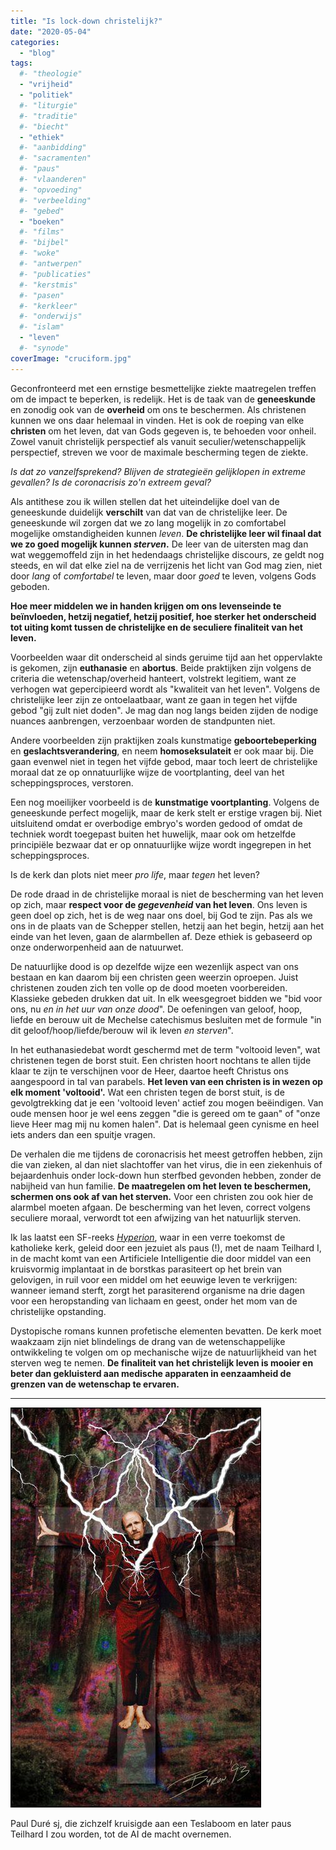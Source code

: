 ```yaml
---
title: "Is lock-down christelijk?"
date: "2020-05-04"
categories: 
  - "blog"
tags:
  #- "theologie"
  - "vrijheid"
  - "politiek"
  #- "liturgie"
  #- "traditie"
  #- "biecht"
  - "ethiek"
  #- "aanbidding"
  #- "sacramenten"
  #- "paus"
  #- "vlaanderen"
  #- "opvoeding"
  #- "verbeelding"
  #- "gebed"
  - "boeken"
  #- "films"
  #- "bijbel"
  #- "woke"
  #- "antwerpen"
  #- "publicaties"
  #- "kerstmis"
  #- "pasen"
  #- "kerkleer"
  #- "onderwijs"
  #- "islam"
  - "leven"
  #- "synode"
coverImage: "cruciform.jpg"
---
```


Geconfronteerd met een ernstige besmettelijke ziekte maatregelen treffen om de impact te beperken, is redelijk. Het is de taak van de **geneeskunde** en zonodig ook van de **overheid** om ons te beschermen. Als christenen kunnen we ons daar helemaal in vinden. Het is ook de roeping van elke **christen** om het leven, dat van Gods gegeven is, te behoeden voor onheil. Zowel vanuit christelijk perspectief als vanuit seculier/wetenschappelijk perspectief, streven we voor de maximale bescherming tegen de ziekte.

_Is dat zo vanzelfsprekend? Blijven de strategieën gelijklopen in extreme gevallen? Is de coronacrisis zo'n extreem geval?_

Als antithese zou ik willen stellen dat het uiteindelijke doel van de geneeskunde duidelijk **verschilt** van dat van de christelijke leer. De geneeskunde wil zorgen dat we zo lang mogelijk in zo comfortabel mogelijke omstandigheiden kunnen _leven_. **De christelijke leer wil finaal dat we zo goed mogelijk kunnen _sterven_.** De leer van de uitersten mag dan wat weggemoffeld zijn in het hedendaags christelijke discours, ze geldt nog steeds, en wil dat elke ziel na de verrijzenis het licht van God mag zien, niet door _lang_ of _comfortabel_ te leven, maar door _goed_ te leven, volgens Gods geboden.

**Hoe meer middelen we in handen krijgen om ons levenseinde te beïnvloeden, hetzij negatief, hetzij positief, hoe sterker het onderscheid **tot uiting komt** tussen de christelijke en de seculiere finaliteit van het leven.** 

Voorbeelden waar dit onderscheid al sinds geruime tijd aan het oppervlakte is gekomen, zijn **euthanasie** en **abortus**. Beide praktijken zijn volgens de criteria die wetenschap/overheid hanteert, volstrekt legitiem, want ze verhogen wat gepercipieerd wordt als "kwaliteit van het leven". Volgens de christelijke leer zijn ze ontoelaatbaar, want ze gaan in tegen het vijfde gebod "gij zult niet doden". Je mag dan nog langs beiden zijden de nodige nuances aanbrengen, verzoenbaar worden de standpunten niet.

Andere voorbeelden zijn praktijken zoals kunstmatige **geboortebeperking** en **geslachtsverandering**, en neem **homoseksulateit** er ook maar bij. Die gaan evenwel niet in tegen het vijfde gebod, maar toch leert de christelijke moraal dat ze op onnatuurlijke wijze de voortplanting, deel van het scheppingsproces, verstoren.

Een nog moeilijker voorbeeld is de **kunstmatige voortplanting**. Volgens de geneeskunde perfect mogelijk, maar de kerk stelt er erstige vragen bij. Niet uitsluitend omdat er overbodige embryo's worden gedood of omdat de techniek wordt toegepast buiten het huwelijk, maar ook om hetzelfde principiële bezwaar dat er op onnatuurlijke wijze wordt ingegrepen in het scheppingsproces.

Is de kerk dan plots niet meer _pro life_, maar _tegen_ het leven?

De rode draad in de christelijke moraal is niet de bescherming van het leven op zich, maar **respect voor de _gegevenheid_ van het leven**. Ons leven is geen doel op zich, het is de weg naar ons doel, bij God te zijn. Pas als we ons in de plaats van de Schepper stellen, hetzij aan het begin, hetzij aan het einde van het leven, gaan de alarmbellen af. Deze ethiek is gebaseerd op onze onderworpenheid aan de natuurwet. 

De natuurlijke dood is op dezelfde wijze een wezenlijk aspect van ons bestaan en kan daarom bij een christen geen weerzin oproepen. Juist christenen zouden zich ten volle op de dood moeten voorbereiden. Klassieke gebeden drukken dat uit. In elk weesgegroet bidden we "bid voor ons, nu _en in het uur van onze dood_". De oefeningen van geloof, hoop, liefde en berouw uit de Mechelse catechismus besluiten met de formule "in dit geloof/hoop/liefde/berouw wil ik leven _en sterven_". 

In het euthanasiedebat wordt geschermd met de term "voltooid leven", wat christenen tegen de borst stuit. Een christen hoort nochtans te allen tijde klaar te zijn te verschijnen voor de Heer, daartoe heeft Christus ons aangespoord in tal van parabels. **Het leven van een christen is in wezen op elk moment 'voltooid'.** Wat een christen tegen de borst stuit, is de gevolgtrekking dat je een 'voltooid leven' actief zou mogen beëindigen. Van oude mensen hoor je wel eens zeggen "die is gereed om te gaan" of "onze lieve Heer mag mij nu komen halen". Dat is helemaal geen cynisme en heel iets anders dan een spuitje vragen. 

De verhalen die me tijdens de coronacrisis het meest getroffen hebben, zijn die van zieken, al dan niet slachtoffer van het virus, die in een ziekenhuis of bejaardenhuis onder lock-down hun sterfbed gevonden hebben, zonder de nabijheid van hun familie. **De maatregelen om het leven te beschermen, schermen ons ook af van het sterven.** Voor een christen zou ook hier de alarmbel moeten afgaan. De bescherming van het leven, correct volgens seculiere moraal, verwordt tot een afwijzing van het natuurlijk sterven. 

Ik las laatst een SF-reeks _[Hyperion](https://en.wikipedia.org/wiki/Hyperion_(Simmons_novel))_, waar in een verre toekomst de katholieke kerk, geleid door een jezuiet als paus (!), met de naam Teilhard I, in de macht komt van een Artificiele Intelligentie die door middel van een kruisvormig implantaat in de borstkas parasiteert op het brein van gelovigen, in ruil voor een middel om het eeuwige leven te verkrijgen: wanneer iemand sterft, zorgt het parasiterend organisme na drie dagen voor een heropstanding van lichaam en geest, onder het mom van de christelijke opstanding. 

Dystopische romans kunnen profetische elementen bevatten. De kerk moet waakzaam zijn niet blindelings de drang van de wetenschappelijke ontwikkeling te volgen om op mechanische wijze de natuurlijkheid van het sterven weg te nemen. **De finaliteit van het christelijk leven is mooier en beter dan gekluisterd aan medische apparaten in eenzaamheid de grenzen van de wetenschap te ervaren.**

* * *

![](images/pauldure.jpg)

Paul Duré sj, die zichzelf kruisigde aan een Teslaboom en later paus Teilhard I zou worden, tot de AI de macht overnemen.
